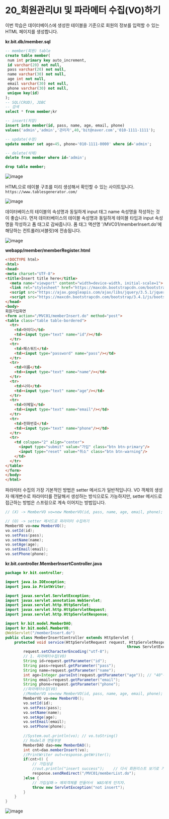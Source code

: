 # 20_회원관리UI 및 파라메터 수집(VO)하기

이번 학습은 데이터베이스에 생성한 테이블을 기준으로 회원의 정보를 입력할 수 있는 HTML 페이지를 생성합니다.

**kr.bit.db/member.sql**

```sql
-- member(회원) table
create table member(
 num int primary key auto_increment,
 id varchar(20) not null,
 pass varchar(20) not null,
 name varchar(30) not null,
 age int not null,
 email varchar(30) not null,
 phone varchar(30) not null,
 unique key(id)
);
-- SQL(CRUD), JDBC
-- 검색
select * from member;kr

-- insert(저장)
insert into member(id, pass, name, age, email, phone)
values('admin','admin','관리자',40,'bit@naver.com','010-1111-1111');

-- update(수정)
update member set age=45, phone='010-1111-0000' where id='admin';

-- delete(삭제)
delete from member where id='admin';

drop table member;
```

![image](https://github.com/LimdaeIl/TILarchive/assets/131642334/e95de7b7-0f3e-4c6d-b981-2b977f2f5dd8)


 

HTML으로 테이블 구조를 미리 생성해서 확인할 수 있는 사이트입니다. `https://www.tablesgenerator.com/` 

![image](https://github.com/LimdaeIl/TILarchive/assets/131642334/0458ec41-318b-4b30-b28d-14bf37c9c281)




데이터베이스의 테이블의 속성명과 동일하게 input 태그 name 속성명을 작성하는 것이 좋습니다. 먼저 데이터베이스의 테이블 속성명과 동일하게 테이블 타입과 input 속성명을 작성하고 폼 태그로 감싸줍니다. 폼 태그 액션명 '/MVC01/memberInsert.do'에 해당하는 컨트롤러(서블릿)에 전송됩니다.

![image](https://github.com/LimdaeIl/TILarchive/assets/131642334/23c2fcef-ca3f-4dd1-b6d3-fc34f0921d86)




**webapp/member/memberRegister.html**

```html
<!DOCTYPE html>
<html>
<head>
<meta charset="UTF-8">
<title>Insert title here</title>
  <meta name="viewport" content="width=device-width, initial-scale=1">
  <link rel="stylesheet" href="https://maxcdn.bootstrapcdn.com/bootstrap/3.4.1/css/bootstrap.min.css">
  <script src="https://ajax.googleapis.com/ajax/libs/jquery/3.5.1/jquery.min.js"></script>
  <script src="https://maxcdn.bootstrapcdn.com/bootstrap/3.4.1/js/bootstrap.min.js"></script>
</head>
<body>
회원가입화면
<form action="/MVC01/memberInsert.do" method="post">
<table class="table table-bordered">
  <tr>
    <td>아이디</td>
    <td><input type="text" name="id"/></td>
  </tr>
  <tr>
    <td>패스워드</td>
    <td><input type="password" name="pass"/></td>
  </tr>
  <tr>
    <td>이름</td>
    <td><input type="text" name="name"/></td>
  </tr>
  <tr>
    <td>나이</td>
    <td><input type="text" name="age"/></td>
  </tr>
  <tr>
    <td>이메일</td>
    <td><input type="text" name="email"/></td>
  </tr>
  <tr>
    <td>전화번호</td>
    <td><input type="text" name="phone"/></td>
  </tr>
  <tr>
    <td colspan="2" align="center">
      <input type="submit" value="가입" class="btn btn-primary"/>
      <input type="reset" value="취소" class="btn btn-warning"/>
    </td>
  </tr>
</table>
</form>
</body>
</html>
```



파라미터 수집의 가장 기본적인 방법은 setter 메서드가 일반적입니다. VO 객체의 생성자 매개변수로 파라미터를 전달해서 생성하는 방식으로도 가능하지만, setter 메서드로 접근하는 방법은 스프링으로 계속 이어지는 방법입니다.

```java
// (X) -> MemberVO vo=new MemberVO(id, pass, name, age, email, phone);

// (O) -> setter 메서드로 파라미터 수집하기
MemberVO vo=new MemberVO();
vo.setId(id);
vo.setPass(pass);
vo.setName(name);
vo.setAge(age);
vo.setEmail(email);
vo.setPhone(phone);
```



**kr.bit.controller.MemberInsertController.java**

```java
package kr.bit.controller;

import java.io.IOException;
import java.io.PrintWriter;

import javax.servlet.ServletException;
import javax.servlet.annotation.WebServlet;
import javax.servlet.http.HttpServlet;
import javax.servlet.http.HttpServletRequest;
import javax.servlet.http.HttpServletResponse;

import kr.bit.model.MemberDAO;
import kr.bit.model.MemberVO;
@WebServlet("/memberInsert.do")
public class MemberInsertController extends HttpServlet {
	protected void service(HttpServletRequest request, HttpServletResponse response) 
			                                          throws ServletException, IOException {
		request.setCharacterEncoding("utf-8");
		// 1. 파라메터수집(VO)
		String id=request.getParameter("id");
		String pass=request.getParameter("pass");
		String name=request.getParameter("name");
		int age=Integer.parseInt(request.getParameter("age")); // "40"->40
		String email=request.getParameter("email");
		String phone=request.getParameter("phone");
		//파라메터수집(VO)
		//MemberVO vo=new MemberVO(id, pass, name, age, email, phone);
		MemberVO vo=new MemberVO();
		vo.setId(id);
		vo.setPass(pass);
		vo.setName(name);
		vo.setAge(age);
		vo.setEmail(email);
		vo.setPhone(phone);
		
		//System.out.println(vo); // vo.toString()
		// Model과 연동부분
	    MemberDAO dao=new MemberDAO();
	    int cnt=dao.memberInsert(vo);
	    //PrintWriter out=response.getWriter();
	    if(cnt>0) {
	    	// 가입성공
	        //out.println("insert success");	// 다시 회원리스트 보기로 가야된다.(/MVC01/memberList.do)
	    	response.sendRedirect("/MVC01/memberList.do");
	    }else {
	    	// 가입실패-> 예외객체를 만들어서  WAS에게 던지자.
	    	throw new ServletException("not insert");	    	
	    }		
	}
}

```

![image](https://github.com/LimdaeIl/TILarchive/assets/131642334/bc409928-f701-4979-bcfc-e7df512a27cf)

